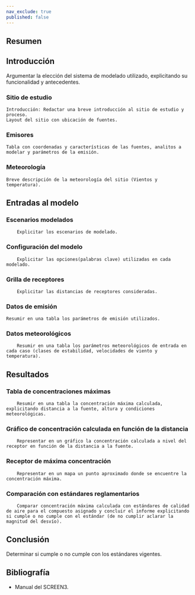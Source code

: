 ```yaml
---
nav_exclude: true
published: false
---
```


## Resumen




## Introducción

Argumentar la elección del sistema de modelado utilizado, explicitando su funcionalidad y antecedentes.

### Sitio de estudio
    Introducción: Redactar una breve introducción al sitio de estudio y proceso.
    Layout del sitio con ubicación de fuentes.

### Emisores
    Tabla con coordenadas y características de las fuentes, analitos a modelar y parámetros de la emisión.

### Meteorología
    Breve descripción de la meteorología del sitio (Vientos y temperatura).


## Entradas al modelo

### Escenarios modelados
        Explicitar los escenarios de modelado.

### Configuración del modelo
        Explicitar las opciones(palabras clave) utilizadas en cada modelado.

### Grilla de receptores
        Explicitar las distancias de receptores consideradas.
        
### Datos de emisión
	Resumir en una tabla los parámetros de emisión utilizados.

### Datos meteorológicos
        Resumir en una tabla los parámetros meteorológicos de entrada en cada caso (clases de estabilidad, velocidades de viento y temperatura).


## Resultados

### Tabla de concentraciones máximas
        Resumir en una tabla la concentración máxima calculada, explicitando distancia a la fuente, altura y condiciones meteorológicas.

### Gráfico de concentración calculada en función de la distancia
        Representar en un gráfico la concentración calculada a nivel del receptor en función de la distancia a la fuente.

### Receptor de máxima concentración
        Representar en un mapa un punto aproximado donde se encuentre la concentración máxima.

### Comparación con estándares reglamentarios
        Comparar concentración máxima calculada con estándares de calidad de aire para el compuesto asignado y concluir el informe explicitando si cumple o no cumple con el estándar (de no cumplir aclarar la magnitud del desvío).



## Conclusión

Determinar si cumple o no cumple con los estándares vigentes.



## Bibliografía

- Manual del SCREEN3.


